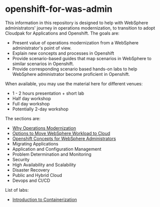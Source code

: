 # openshift-for-was-admin

This information in this repository is designed to help with WebSphere administrators' journey in operations modernization,  to transition to adopt Cloudpak for Applications and Openshift. The goals are:
- Present value of operations modernization from a WebSphere administrator's point of view.
- Explain new concepts and processes in Openshift
- Provide scenario-based guides that map scenarios in WebSphere to similar scenarios in Openshift.
- Provide corresponding scenario based hands-on labs to help WebSphere administrator become proficient in Openshift.

When available, you may use the material here for different venues:
- 1 - 2 hours presentation + short lab
- Half day workshop
- Full day workshop
- Potentially 2-day workshop

The sections are:
- [Why Operations Modernization](Intro.md)
- [Options to Move WebSphere Workload to Cloud](WebSphereCloud.md)
- [Openshift Concepts for WebSphere Administrators](OpenshiftConcepts.md)
- Migrating Applications
- Application and Configuration Management
- Problem Determination and Monitoring
- Security
- High Availability and Scalability
- Disaster Recovery
- Public and Hybrid Cloud
- Devops and CI/CD

List of labs:
- [Introduction to Containerization](labs/HelloContainer)